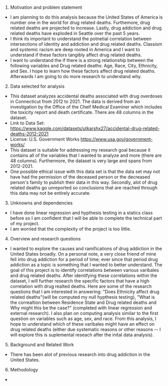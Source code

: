 1) Motivation and problem statement
- I am planning to do this analysis because the United States of America is number one in the world for drug related deaths. Furthemore, drug related deaths are projected to increase. Lastly, drug addiction and drug related deaths have exploded in Seattle over the past 5 years. 
- I think its important to understand the potnetial correlation between intersections of identity and addiction and drug related deaths. Classism and systemic racism are deep rooted in America and I want to understand if these factors tangibly affect drug related deaths. 
- I want to understand the if there is a strong relationship between the following variables and Drug related deaths: Age, Race, City, Ethnicity, and Sex. I hope to learn how these factors affect drug related deaths. Afterwards I am going to do more research to understand why. 


2) Data selected for analysis
- This dataset analyzes accidental deaths associated with drug overdoses in Connecticut from 2012 to 2021. The data is derived from an investigation by the Office of the Cheif Medical Examiner which includes the toxicity report and death certificate. There are 48 columns in the dataset. 
- Link to Data Set: https://www.kaggle.com/datasets/utkarshx27/accidental-drug-related-deaths-2012-2021
- License: U.S. Government Works https://www.usa.gov/government-works/
- This dataset is suitable for addressing my research goal because it contains all of the variables that I wanted to analyze and more (there are 48 columns). Furthermore, the dataset is very large and spans from 2012-2021. 
- One possible ethical issue with this data set is that the data set may not have had the permission of the deceased person or the decreased person's family to publish their data in this way. Secondly, alot of drug related deaths go unreported so conclusions that are reached through this data may not be entirely accurate. 


3) Unknowns and dependencies 
- I have done linear regression and hypthesis testing in a statics class before so I am confident that I will be able to complete the technical part of my project. 
- I am worried that the complexity of the project is too little. 

4) Overview and research questions 
- I wanted to explore the causes and ramifications of drug addiction in the United States broadly. On a personal note, a very close friend of mine fell into drug addiction for a period of time; ever since that period drug addiction as a topic is something that I wanted to better understand. The goal of this project is to identify correlations between various varibales and drug related deaths. After identifying these correlations within the dataset, I will further research the specific factors that have a high correlation with drug realted deaths. Here are some of the research questions that I am interested in answering: "Does Ethnicity affect drug related deaths"(will be computed my null hypthesis testing), "What is the correaltion between Residence State and Drug related deaths and Why might this be the case?" (completed with linear regression and external research). I also plan on computing analysis similar to the first question on variables such as age, sex, and race. From this analysis, I hope to understand which of these varibales might have an effect on drug related deaths (either due systematic reasons or other reasons -- I will explore this is suplemental reseach after the inital data analysis). 

5) Background and Related Work 
- There has been alot of previous research into drug addiction in the United States. 

6) Methodology 
- 